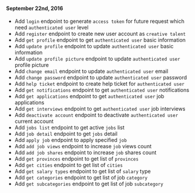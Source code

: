 #### September 22nd, 2016
+ Add `login` endpoint to generate `access token` for future request which need `authenticated user` level
+ Add `register` endpoint to create new user account as `creative talent`
+ Add `get profile` endpoint to get `authenticated user` basic information
+ Add `update profile` endpoint to update `authenticated user` basic information
+ Add `update profile picture` endpoint to update `authenticated user` profile picture
+ Add `change email` endpoint to update `authenticated user` email
+ Add `change password` endpoint to update `authenticated user` password
+ Add `help ticket` endpoint to create help ticket for `authenticated user`
+ Add `get notifications` endpoint to get `authenticated user` notifications
+ Add `get applications` endpoint to get `authenticated user` job applications
+ Add `get interviews` endpoint to get `authenticated user` job interviews
+ Add `deactivate account` endpoint to deactivate `authenticated user` current account
+ Add `jobs list` endpoint to get active `jobs` list
+ Add `job detail` endpoint to get `jobs` detail
+ Add `apply job` endpoint to apply specified `job`
+ Add `add job views` endpoint to increase `job` views count
+ Add `add job shares` endpoint to increase `job` shares count
+ Add `get provinces` endpoint to get list of `provinces`
+ Add `get cities` endpoint to get list of `cities`
+ Add `get salary types` endpoint to get list of `salary` type
+ Add `get categories` endpoint to get list of job `category`
+ Add `get subcategories` endpoint to get list of job `subcategory`